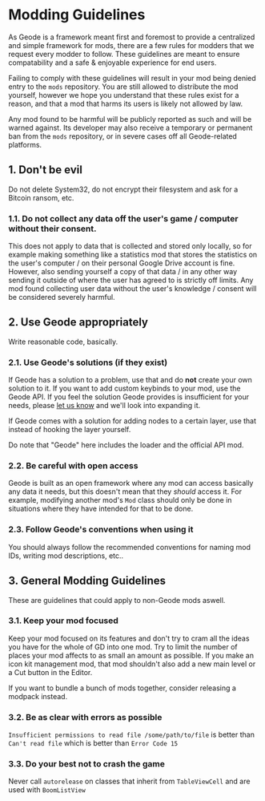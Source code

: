 # Modding Guidelines

As Geode is a framework meant first and foremost to provide a centralized and simple framework for mods, there are a few rules for modders that we request every modder to follow. These guidelines are meant to ensure compatability and a safe & enjoyable experience for end users.

Failing to comply with these guidelines will result in your mod being denied entry to the `mods` repository. You are still allowed to distribute the mod yourself, however we hope you understand that these rules exist for a reason, and that a mod that harms its users is likely not allowed by law.

Any mod found to be harmful will be publicly reported as such and will be warned against. Its developer may also receive a temporary or permanent ban from the `mods` repository, or in severe cases off all Geode-related platforms.

## 1. Don't be evil

Do not delete System32, do not encrypt their filesystem and ask for a Bitcoin ransom, etc.

### 1.1. Do not collect any data off the user's game / computer without their consent.

This does not apply to data that is collected and stored only locally, so for example making something like a statistics mod that stores the statistics on the user's computer / on their personal Google Drive account is fine. However, also sending yourself a copy of that data / in any other way sending it outside of where the user has agreed to is strictly off limits. Any mod found collecting user data without the user's knowledge / consent will be considered severely harmful.

## 2. Use Geode appropriately

Write reasonable code, basically.

### 2.1. Use Geode's solutions (if they exist)

If Geode has a solution to a problem, use that and do **not** create your own solution to it. If you want to add custom keybinds to your mod, use the Geode API. If you feel the solution Geode provides is insufficient for your needs, please [let us know](/contributing) and we'll look into expanding it.

If Geode comes with a solution for adding nodes to a certain layer, use that instead of hooking the layer yourself.

Do note that "Geode" here includes the loader and the official API mod.

### 2.2. Be careful with open access

Geode is built as an open framework where any mod can access basically any data it needs, but this doesn't mean that they *should* access it. For example, modifying another mod's `Mod` class should only be done in situations where they have intended for that to be done.

### 2.3. Follow Geode's conventions when using it

You should always follow the recommended conventions for naming mod IDs, writing mod descriptions, etc..

## 3. General Modding Guidelines

These are guidelines that could apply to non-Geode mods aswell.

### 3.1. Keep your mod focused

Keep your mod focused on its features and don't try to cram all the ideas you have for the whole of GD into one mod. Try to limit the number of places your mod affects to as small an amount as possible. If you make an icon kit management mod, that mod shouldn't also add a new main level or a Cut button in the Editor.

If you want to bundle a bunch of mods together, consider releasing a modpack instead.

### 3.2. Be as clear with errors as possible

`Insufficient permissions to read file /some/path/to/file` is better than `Can't read file` which is better than `Error Code 15`

### 3.3. Do your best not to crash the game

Never call `autorelease` on classes that inherit from `TableViewCell` and are used with `BoomListView`

